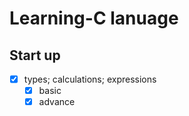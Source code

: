 # Learning-C lanuage
## Start up

- [x] types; calculations; expressions
  - [x] basic
  - [X] advance
